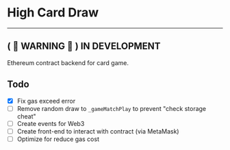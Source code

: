 # High Card Draw

---

## ( :construction: WARNING :construction: ) IN DEVELOPMENT

Ethereum contract backend for card game.

## Todo

- [x] Fix gas exceed error
- [ ] Remove random draw to `_gameMatchPlay` to prevent "check storage cheat"
- [ ] Create events for Web3
- [ ] Create front-end to interact with contract (via MetaMask)
- [ ] Optimize for reduce gas cost
